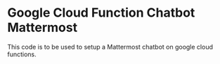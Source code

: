 # Google Cloud Function Chatbot Mattermost
This code is to be used to setup a Mattermost chatbot on google cloud functions.
